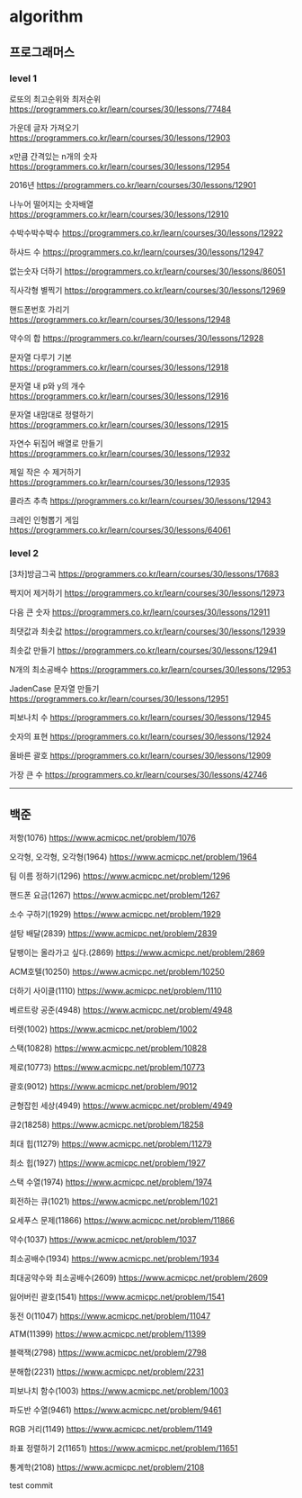 # algorithm

## 프로그래머스
### level 1

로또의 최고순위와 최저순위
https://programmers.co.kr/learn/courses/30/lessons/77484

가운데 글자 가져오기
https://programmers.co.kr/learn/courses/30/lessons/12903

x만큼 간격있는 n개의 숫자
https://programmers.co.kr/learn/courses/30/lessons/12954

2016년
https://programmers.co.kr/learn/courses/30/lessons/12901

나누어 떨어지는 숫자배열
https://programmers.co.kr/learn/courses/30/lessons/12910

수박수박수박수
https://programmers.co.kr/learn/courses/30/lessons/12922

하샤드 수
https://programmers.co.kr/learn/courses/30/lessons/12947

없는숫자 더하기
https://programmers.co.kr/learn/courses/30/lessons/86051

직사각형 별찍기
https://programmers.co.kr/learn/courses/30/lessons/12969

핸드폰번호 가리기
https://programmers.co.kr/learn/courses/30/lessons/12948

약수의 합
https://programmers.co.kr/learn/courses/30/lessons/12928

문자열 다루기 기본
https://programmers.co.kr/learn/courses/30/lessons/12918

문자열 내 p와 y의 개수
https://programmers.co.kr/learn/courses/30/lessons/12916

문자열 내맘대로 정렬하기
https://programmers.co.kr/learn/courses/30/lessons/12915

자연수 뒤집어 배열로 만들기
https://programmers.co.kr/learn/courses/30/lessons/12932

제일 작은 수 제거하기
https://programmers.co.kr/learn/courses/30/lessons/12935

콜라츠 추측
https://programmers.co.kr/learn/courses/30/lessons/12943

크레인 인형뽑기 게임
https://programmers.co.kr/learn/courses/30/lessons/64061

### level 2

[3차]방금그곡
https://programmers.co.kr/learn/courses/30/lessons/17683

짝지어 제거하기
https://programmers.co.kr/learn/courses/30/lessons/12973

다음 큰 숫자
https://programmers.co.kr/learn/courses/30/lessons/12911

최댓값과 최솟값
https://programmers.co.kr/learn/courses/30/lessons/12939

최솟값 만들기
https://programmers.co.kr/learn/courses/30/lessons/12941

N개의 최소공배수
https://programmers.co.kr/learn/courses/30/lessons/12953

JadenCase 문자열 만들기
https://programmers.co.kr/learn/courses/30/lessons/12951

피보나치 수
https://programmers.co.kr/learn/courses/30/lessons/12945

숫자의 표현
https://programmers.co.kr/learn/courses/30/lessons/12924

올바른 괄호
https://programmers.co.kr/learn/courses/30/lessons/12909

가장 큰 수
https://programmers.co.kr/learn/courses/30/lessons/42746
<hr>

## 백준

저항(1076)
https://www.acmicpc.net/problem/1076

오각형, 오각형, 오각형(1964)
https://www.acmicpc.net/problem/1964

팀 이름 정하기(1296)
https://www.acmicpc.net/problem/1296

핸드폰 요금(1267)
https://www.acmicpc.net/problem/1267

소수 구하기(1929)
https://www.acmicpc.net/problem/1929

설탕 배달(2839)
https://www.acmicpc.net/problem/2839

달팽이는 올라가고 싶다.(2869)
https://www.acmicpc.net/problem/2869

ACM호텔(10250)
https://www.acmicpc.net/problem/10250

더하기 사이클(1110)
https://www.acmicpc.net/problem/1110

베르트랑 공준(4948)
https://www.acmicpc.net/problem/4948

터렛(1002)
https://www.acmicpc.net/problem/1002

스택(10828)
https://www.acmicpc.net/problem/10828

제로(10773)
https://www.acmicpc.net/problem/10773

괄호(9012)
https://www.acmicpc.net/problem/9012

균형잡힌 세상(4949)
https://www.acmicpc.net/problem/4949

큐2(18258)
https://www.acmicpc.net/problem/18258

최대 힙(11279)
https://www.acmicpc.net/problem/11279

최소 힙(1927)
https://www.acmicpc.net/problem/1927

스택 수열(1974)
https://www.acmicpc.net/problem/1974

회전하는 큐(1021)
https://www.acmicpc.net/problem/1021

요세푸스 문제(11866)
https://www.acmicpc.net/problem/11866

약수(1037)
https://www.acmicpc.net/problem/1037

최소공배수(1934)
https://www.acmicpc.net/problem/1934

최대공약수와 최소공배수(2609)
https://www.acmicpc.net/problem/2609

잃어버린 괄호(1541)
https://www.acmicpc.net/problem/1541

동전 0(11047)
https://www.acmicpc.net/problem/11047

ATM(11399)
https://www.acmicpc.net/problem/11399

블랙잭(2798)
https://www.acmicpc.net/problem/2798

분해합(2231)
https://www.acmicpc.net/problem/2231

피보나치 함수(1003)
https://www.acmicpc.net/problem/1003

파도반 수열(9461)
https://www.acmicpc.net/problem/9461

RGB 거리(1149)
https://www.acmicpc.net/problem/1149

좌표 정렬하기 2(11651)
https://www.acmicpc.net/problem/11651

통계학(2108)
https://www.acmicpc.net/problem/2108

test commit